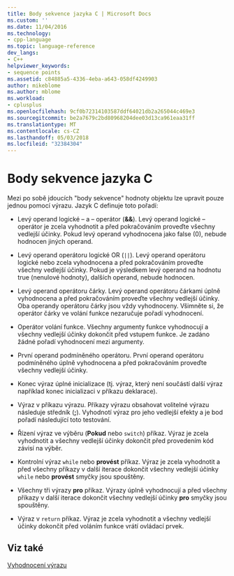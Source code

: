 ```yaml
---
title: Body sekvence jazyka C | Microsoft Docs
ms.custom: ''
ms.date: 11/04/2016
ms.technology:
- cpp-language
ms.topic: language-reference
dev_langs:
- C++
helpviewer_keywords:
- sequence points
ms.assetid: c84885a5-4336-4eba-a643-058df4249903
author: mikeblome
ms.author: mblome
ms.workload:
- cplusplus
ms.openlocfilehash: 9cf0b72314103587ddf64021db2a265044c469e3
ms.sourcegitcommit: be2a7679c2bd80968204dee03d13ca961eaa31ff
ms.translationtype: MT
ms.contentlocale: cs-CZ
ms.lasthandoff: 05/03/2018
ms.locfileid: "32384304"
---
```

# <a name="c-sequence-points"></a>Body sekvence jazyka C
Mezi po sobě jdoucích "body sekvence" hodnoty objektu lze upravit pouze jednou pomocí výrazu. Jazyk C definuje toto pořadí:  
  
-   Levý operand logické – a – operátor (**&&**). Levý operand logické – operátor je zcela vyhodnotit a před pokračováním proveďte všechny vedlejší účinky. Pokud levý operand vyhodnocena jako false (0), nebude hodnocen jiných operand.  
  
-   Levý operand operátoru logické OR (`||`). Levý operand operátoru logické nebo zcela vyhodnocena a před pokračováním proveďte všechny vedlejší účinky. Pokud je výsledkem levý operand na hodnotu true (nenulové hodnoty), dalších operand, nebude hodnocen.  
  
-   Levý operand operátoru čárky. Levý operand operátoru čárkami úplně vyhodnocena a před pokračováním proveďte všechny vedlejší účinky. Oba operandy operátoru čárky jsou vždy vyhodnoceny. Všimněte si, že operátor čárky ve volání funkce nezaručuje pořadí vyhodnocení.  
  
-   Operátor volání funkce. Všechny argumenty funkce vyhodnocují a všechny vedlejší účinky dokončit před vstupem funkce. Je zadáno žádné pořadí vyhodnocení mezi argumenty.  
  
-   První operand podmíněného operátoru. První operand operátoru podmíněného úplně vyhodnocena a před pokračováním proveďte všechny vedlejší účinky.  
  
-   Konec výraz úplné inicializace (tj. výraz, který není součástí další výraz například konec inicializaci v příkazu deklarace).  
  
-   Výraz v příkazu výrazu. Příkazy výrazu obsahovat volitelné výrazu následuje středník (**;**). Vyhodnotí výraz pro jeho vedlejší efekty a je bod pořadí následující toto testování.  
  
-   Řízení výraz ve výběru (**Pokud** nebo `switch`) příkaz. Výraz je zcela vyhodnotit a všechny vedlejší účinky dokončit před provedením kód závisí na výběr.  
  
-   Kontrolní výraz `while` nebo **provést** příkaz. Výraz je zcela vyhodnotit a před všechny příkazy v další iterace dokončit všechny vedlejší účinky `while` nebo **provést** smyčky jsou spouštěny.  
  
-   Všechny tři výrazy **pro** příkaz. Výrazy úplně vyhodnocují a před všechny příkazy v další iterace dokončit všechny vedlejší účinky **pro** smyčky jsou spouštěny.  
  
-   Výraz v `return` příkaz. Výraz je zcela vyhodnotit a všechny vedlejší účinky dokončit před voláním funkce vrátí ovládací prvek.  
  
## <a name="see-also"></a>Viz také  
 [Vyhodnocení výrazu](../c-language/expression-evaluation-c.md)